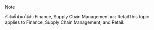 > [!NOTE]
> <span data-ttu-id="5ff8f-101">หัวข้อนี้นำมาใช้กับ Finance, Supply Chain Management และ Retail</span><span class="sxs-lookup"><span data-stu-id="5ff8f-101">This topic applies to Finance, Supply Chain Management, and Retail.</span></span> 
